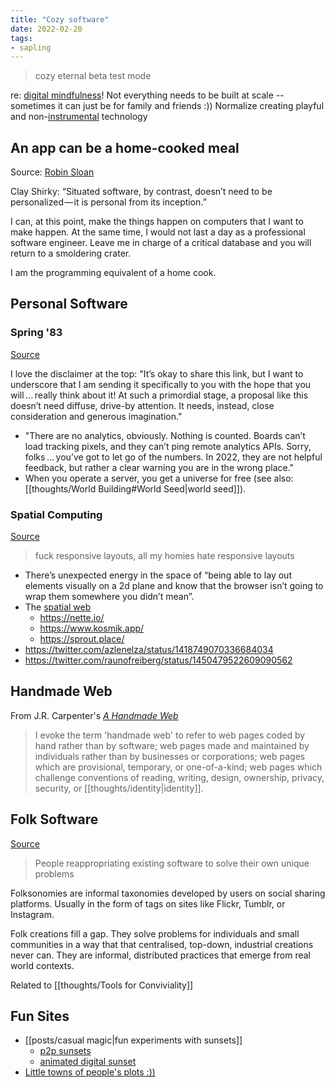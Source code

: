 ```yaml
---
title: "Cozy software"
date: 2022-02-20
tags:
- sapling
---
```


>cozy eternal beta test mode

re: [digital mindfulness](thoughts/digital%20mindfulness.md)! Not everything needs to be built at scale -- sometimes it can just be for family and friends :)) Normalize creating playful and non-[instrumental](thoughts/instrumentalism.md) technology

## An app can be a home-cooked meal
Source: [Robin Sloan](https://www.robinsloan.com/notes/home-cooked-app/)

Clay Shirky: “Situated software, by contrast, doesn’t need to be personalized — it is personal from its inception.”

I can, at this point, make the things happen on computers that I want to make happen. At the same time, I would not last a day as a professional software engineer. Leave me in charge of a critical database and you will return to a smoldering crater.

I am the programming equivalent of a home cook.

## Personal Software
### Spring '83
[Source](https://www.robinsloan.com/lab/specifying-spring-83/)

I love the disclaimer at the top: "It’s okay to share this link, but I want to underscore that I am sending it specifically to you with the hope that you will … really think about it! At such a primordial stage, a proposal like this doesn’t need diffuse, drive-by attention. It needs, instead, close consideration and generous imagination."

- "There are no analytics, obviously. Nothing is counted. Boards can’t load tracking pixels, and they can’t ping remote analytics APIs. Sorry, folks … you’ve got to let go of the numbers. In 2022, they are not helpful feedback, but rather a clear warning you are in the wrong place."
- When you operate a server, you get a universe for free (see also: [[thoughts/World Building#World Seed|world seed]]).

### Spatial Computing
[Source](https://www.figma.com/file/OYg9sU8nNTpOczssb2A4BH/Scrapchat-with-Rebane)

> fuck responsive layouts, all my homies hate responsive layouts

- There’s unexpected energy in the space of “being able to lay out elements visually on a 2d plane and know that the browser isn’t going to wrap them somewhere you didn’t mean”.
- The [spatial web](https://maggieappleton.com/spatial-web?curius=1573)
	- https://nette.io/
	- https://www.kosmik.app/
	- https://sprout.place/
- https://twitter.com/azlenelza/status/1418749070336684034
- https://twitter.com/raunofreiberg/status/1450479522609090562

## Handmade Web
From J.R. Carpenter's [*A Handmade Web*](http://luckysoap.com/statements/handmadeweb.html)

> I evoke the term 'handmade web' to refer to web pages coded by hand rather than by software; web pages made and maintained by individuals rather than by businesses or corporations; web pages which are provisional, temporary, or one-of-a-kind; web pages which challenge conventions of reading, writing, design, ownership, privacy, security, or [[thoughts/identity|identity]].

## Folk Software
[Source](https://maggieappleton.com/folk-interfaces)

> People reappropriating existing software to solve their own unique problems

Folksonomies are informal taxonomies developed by users on social sharing platforms. Usually in the form of tags on sites like Flickr, Tumblr, or Instagram.

Folk creations fill a gap. They solve problems for individuals and small communities in a way that that centralised, top-down, industrial creations never can. They are informal, distributed practices that emerge from real world contexts.

Related to [[thoughts/Tools for Conviviality]]

## Fun Sites
- [[posts/casual magic|fun experiments with sunsets]]
	- [p2p sunsets](https://old.mark-beasley.com/peer-peer-sunset/index.html)
	- [animated digital sunset](https://tiffanyq.github.io/sunrise/)
- [Little towns of people's plots :))](https://tilde.town/~troido/cadastre/town.html)